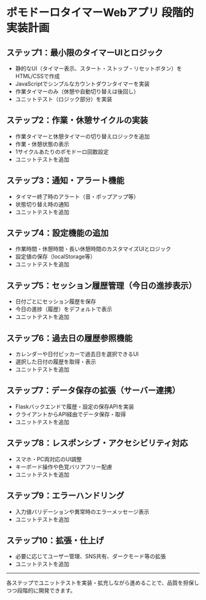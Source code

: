 # ポモドーロタイマーWebアプリ 段階的実装計画

## ステップ1：最小限のタイマーUIとロジック
- 静的なUI（タイマー表示、スタート・ストップ・リセットボタン）をHTML/CSSで作成
- JavaScriptでシンプルなカウントダウンタイマーを実装
- 作業タイマーのみ（休憩や自動切り替えは後回し）
- ユニットテスト（ロジック部分）を実装

## ステップ2：作業・休憩サイクルの実装
- 作業タイマーと休憩タイマーの切り替えロジックを追加
- 作業・休憩状態の表示
- 1サイクルあたりのポモドーロ回数設定
- ユニットテストを追加

## ステップ3：通知・アラート機能
- タイマー終了時のアラート（音・ポップアップ等）
- 状態切り替え時の通知
- ユニットテストを追加

## ステップ4：設定機能の追加
- 作業時間・休憩時間・長い休憩時間のカスタマイズUIとロジック
- 設定値の保存（localStorage等）
- ユニットテストを追加

## ステップ5：セッション履歴管理（今日の進捗表示）
- 日付ごとにセッション履歴を保存
- 今日の進捗（履歴）をデフォルトで表示
- ユニットテストを追加

## ステップ6：過去日の履歴参照機能
- カレンダーや日付ピッカーで過去日を選択できるUI
- 選択した日付の履歴を取得・表示
- ユニットテストを追加

## ステップ7：データ保存の拡張（サーバー連携）
- Flaskバックエンドで履歴・設定の保存APIを実装
- クライアントからAPI経由でデータ保存・取得
- ユニットテストを追加

## ステップ8：レスポンシブ・アクセシビリティ対応
- スマホ・PC両対応のUI調整
- キーボード操作や色覚バリアフリー配慮
- ユニットテストを追加

## ステップ9：エラーハンドリング
- 入力値バリデーションや異常時のエラーメッセージ表示
- ユニットテストを追加

## ステップ10：拡張・仕上げ
- 必要に応じてユーザー管理、SNS共有、ダークモード等の拡張
- ユニットテストを追加

---
各ステップでユニットテストを実装・拡充しながら進めることで、品質を担保しつつ段階的に開発できます。